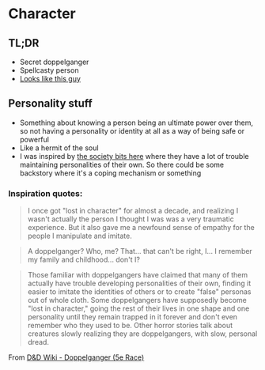 # Character

## TL;DR
- Secret doppelganger
- Spellcasty person
- [Looks like this guy](https://www.artstation.com/artwork/level-100-mage)

## Personality stuff
- Something about knowing a person being an ultimate power over them, so not having a personality or identity at all as a way of being safe or powerful
- Like a hermit of the soul
- I was inspired by [the society bits here](https://www.dandwiki.com/wiki/Doppelganger_(5e_Race)) where they have a lot of trouble maintaining personalities of their own. So there could be some backstory where it's a coping mechanism or something

### Inspiration quotes:

>	I once got "lost in character" for almost a decade, and realizing I wasn't actually the person I thought I was was a very traumatic experience. But it also gave me a newfound sense of empathy for the people I manipulate and imitate.

> A doppelganger? Who, me? That... that can't be right, I... I remember my family and childhood... don't I?

> Those familiar with doppelgangers have claimed that many of them actually have trouble developing personalities of their own, finding it easier to imitate the identities of others or to create "false" personas out of whole cloth. Some doppelgangers have supposedly become "lost in character," going the rest of their lives in one shape and one personality until they remain trapped in it forever and don't even remember who they used to be. Other horror stories talk about creatures slowly realizing they are doppelgangers, with slow, personal dread.

From [D&D Wiki - Doppelganger (5e Race)](https://www.dandwiki.com/wiki/Doppelganger_(5e_Race))

